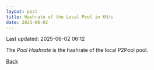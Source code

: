 ```yaml
---
layout: post
title: Hashrate of the Local Pool in KH/s
date: 2025-06-02
---
```


Last updated: 2025-06-02 06:12

<script src="https://cdnjs.cloudflare.com/ajax/libs/PapaParse/5.3.0/papaparse.min.js"></script>
<script src="https://cdn.jsdelivr.net/npm/apexcharts"></script>
<script src="/assets/js/pool-hashrate-30days.js"></script>
 
<div id="wrapper">
  <div id="areaChart">
  </div>
  <div id="barChart">
  </div>
 </div>

The *Pool Hashrate* is the hashrate of the local P2Pool pool.

[Back](/pages/web/index.html)
